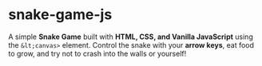# snake-game-js
A simple **Snake Game** built with **HTML, CSS, and Vanilla JavaScript** using the `&lt;canvas>` element.   Control the snake with your **arrow keys**, eat food to grow, and try not to crash into the walls or yourself!  
